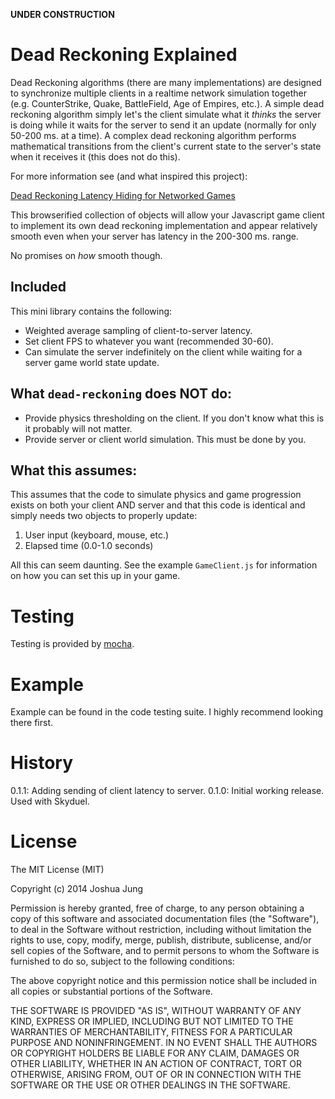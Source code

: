
**UNDER CONSTRUCTION**

Dead Reckoning Explained
========================

Dead Reckoning algorithms (there are many implementations) are designed to synchronize multiple clients in a realtime network simulation together (e.g. CounterStrike, Quake, BattleField, Age of Empires, etc.). A simple dead reckoning algorithm simply let's the client simulate what it *thinks* the server is doing while it waits for the server to send it an update (normally for only 50-200 ms. at a time). A complex dead reckoning algorithm performs mathematical transitions from the client's current state to the server's state when it receives it (this does not do this).

For more information see (and what inspired this project):

[Dead Reckoning Latency Hiding for Networked Games](http://www.gamasutra.com/view/feature/131638/dead_reckoning_latency_hiding_for_.php)

This browserified collection of objects will allow your Javascript game client to implement its own dead reckoning implementation and appear relatively smooth even when your server has latency in the 200-300 ms. range.

No promises on *how* smooth though.

## Included

This mini library contains the following:

* Weighted average sampling of client-to-server latency.
* Set client FPS to whatever you want (recommended 30-60).
* Can simulate the server indefinitely on the client while waiting for a server game world state update.

## What `dead-reckoning` does NOT do:

* Provide physics thresholding on the client. If you don't know what this is it probably will not matter.
* Provide server or client world simulation. This must be done by you.

## What this assumes:

This assumes that the code to simulate physics and game progression exists on both your client AND server and that this code is identical and simply needs two objects to properly update:

1. User input (keyboard, mouse, etc.)
2. Elapsed time (0.0-1.0 seconds)

All this can seem daunting. See the example `GameClient.js` for information on how you can set this up in your game.

Testing
=======

Testing is provided by [mocha](http://visionmedia.github.io/mocha/).

Example
=======

Example can be found in the code testing suite. I highly recommend looking there first.

History
=======

0.1.1: Adding sending of client latency to server.
0.1.0: Initial working release. Used with Skyduel.

License
=======

The MIT License (MIT)

Copyright (c) 2014 Joshua Jung

Permission is hereby granted, free of charge, to any person obtaining a copy
of this software and associated documentation files (the "Software"), to deal
in the Software without restriction, including without limitation the rights
to use, copy, modify, merge, publish, distribute, sublicense, and/or sell
copies of the Software, and to permit persons to whom the Software is
furnished to do so, subject to the following conditions:

The above copyright notice and this permission notice shall be included in all
copies or substantial portions of the Software.

THE SOFTWARE IS PROVIDED "AS IS", WITHOUT WARRANTY OF ANY KIND, EXPRESS OR
IMPLIED, INCLUDING BUT NOT LIMITED TO THE WARRANTIES OF MERCHANTABILITY,
FITNESS FOR A PARTICULAR PURPOSE AND NONINFRINGEMENT. IN NO EVENT SHALL THE
AUTHORS OR COPYRIGHT HOLDERS BE LIABLE FOR ANY CLAIM, DAMAGES OR OTHER
LIABILITY, WHETHER IN AN ACTION OF CONTRACT, TORT OR OTHERWISE, ARISING FROM,
OUT OF OR IN CONNECTION WITH THE SOFTWARE OR THE USE OR OTHER DEALINGS IN THE
SOFTWARE.